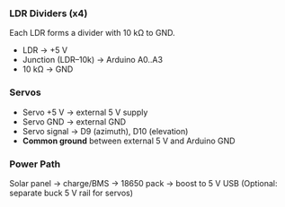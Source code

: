 ### LDR Dividers (x4)
Each LDR forms a divider with 10 kΩ to GND.
- LDR → +5 V
- Junction (LDR–10k) → Arduino A0..A3
- 10 kΩ → GND

### Servos
- Servo +5 V → external 5 V supply
- Servo GND → external GND
- Servo signal → D9 (azimuth), D10 (elevation)
- **Common ground** between external 5 V and Arduino GND

### Power Path
Solar panel → charge/BMS → 18650 pack → boost to 5 V USB
(Optional: separate buck 5 V rail for servos)
